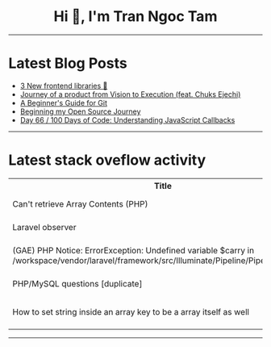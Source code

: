 <h1 align="center">Hi 👋, I'm Tran Ngoc Tam</h1>

---

# Latest Blog Posts 
<!-- BLOG-POST-LIST:START -->
- [3 New frontend libraries 🎨](https://dev.to/therextordcs/3-new-frontend-libraries-436n)
- [Journey of a product from Vision to Execution &lpar;feat. Chuks Ejechi&rpar;](https://dev.to/vpalania/journey-of-a-product-from-vision-to-execution-feat-chuks-ejechi-3on8)
- [A Beginner&#39;s Guide for Git](https://dev.to/farhatsharifh/a-beginners-guide-for-git-4p5)
- [Beginning my Open Source Journey](https://dev.to/peterdanwan/beginning-my-open-source-journey-1g2b)
- [Day 66 / 100 Days of Code: Understanding JavaScript Callbacks](https://dev.to/jacobsternx/day-66-100-days-of-code-understanding-javascript-callbacks-b3e)
<!-- BLOG-POST-LIST:END -->

---

# Latest stack oveflow activity
<table>
  <tr><th>Title</th><th>Link</th></tr>
  <!-- STACKOVERFLOW:START --><tr><td>Can&#39;t retrieve Array Contents &lpar;PHP&rpar;</td><td>https://stackoverflow.com/questions/78954807/cant-retrieve-array-contents-php</td></tr><tr><td>Laravel observer</td><td>https://stackoverflow.com/questions/78954666/laravel-observer</td></tr><tr><td>&lpar;GAE&rpar; PHP Notice: ErrorException: Undefined variable $carry in /workspace/vendor/laravel/framework/src/Illuminate/Pipeline/Pipeline.php:186</td><td>https://stackoverflow.com/questions/78954652/gae-php-notice-errorexception-undefined-variable-carry-in-workspace-vendor</td></tr><tr><td>PHP/MySQL questions [duplicate]</td><td>https://stackoverflow.com/questions/78954565/php-mysql-questions</td></tr><tr><td>How to set string inside an array key to be a array itself as well</td><td>https://stackoverflow.com/questions/78954559/how-to-set-string-inside-an-array-key-to-be-a-array-itself-as-well</td></tr><!-- STACKOVERFLOW:END -->
</table>

---


